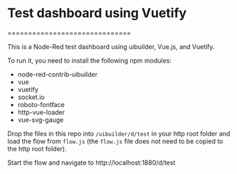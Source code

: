 # Test dashboard using Vuetify
==============================

This is a Node-Red test dashboard using uibuilder, Vue.js, and Vuetify.

To run it, you need to install the following npm modules:
- node-red-contrib-uibuilder
- vue
- vuetify
- socket.io
- roboto-fontface
- http-vue-loader
- vue-svg-gauge

Drop the files in this repo into `/uibuilder/d/test` in your http root folder
and load the flow from `flow.js` (the `flow.js` file does not need to be copied 
to the http root folder).

Start the flow and navigate to http://localhost:1880/d/test
